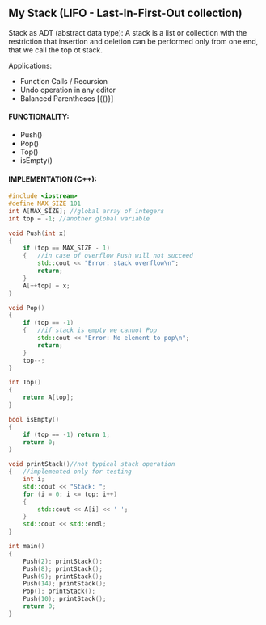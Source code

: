 ## My Stack (LIFO - Last-In-First-Out collection)
Stack as ADT (abstract data type): A stack is a list or collection with the restriction that insertion and deletion can be performed only from one end, that we call the top ot stack. 

Applications:
- Function Calls / Recursion
- Undo operation in any editor
- Balanced Parentheses [{()}]
#### FUNCTIONALITY:
- Push()
- Pop()
- Top()
- isEmpty()
#### IMPLEMENTATION (C++):
```cpp
#include <iostream>
#define MAX_SIZE 101
int A[MAX_SIZE]; //global array of integers
int top = -1; //another global variable

void Push(int x)
{
	if (top == MAX_SIZE - 1)
	{	//in case of overflow Push will not succeed
		std::cout << "Error: stack overflow\n";
		return;
	}
	A[++top] = x;
}

void Pop()
{
	if (top == -1)
	{	//if stack is empty we cannot Pop
		std::cout << "Error: No element to pop\n";
		return;
	}
	top--;
}

int Top()
{
	return A[top];
}

bool isEmpty()
{
	if (top == -1) return 1;
	return 0;
}

void printStack()//not typical stack operation
{   //implemented only for testing
	int i;
	std::cout << "Stack: ";
	for (i = 0; i <= top; i++)
	{
		std::cout << A[i] << ' ';
	}
	std::cout << std::endl;
}

int main()
{
	Push(2); printStack();
	Push(8); printStack();
	Push(9); printStack();
	Push(14); printStack();
	Pop(); printStack();
	Push(10); printStack();
	return 0;
}
```
